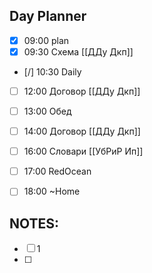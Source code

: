 ## Day Planner
- [x] 09:00 plan
- [x] 09:30 Схема [[ДДу Дкп]]
- [/] 10:30 Daily 
- [ ] 12:00 Договор [[ДДу Дкп]]
- [ ] 13:00 Обед 
- [ ] 14:00 Договор [[ДДу Дкп]]
- [ ] 16:00 Словари [[УбРиР Ип]]
- [ ] 17:00 RedOcean
- [ ] 18:00 ~Home


## NOTES: 
- [ ] 1
- [ ] 
